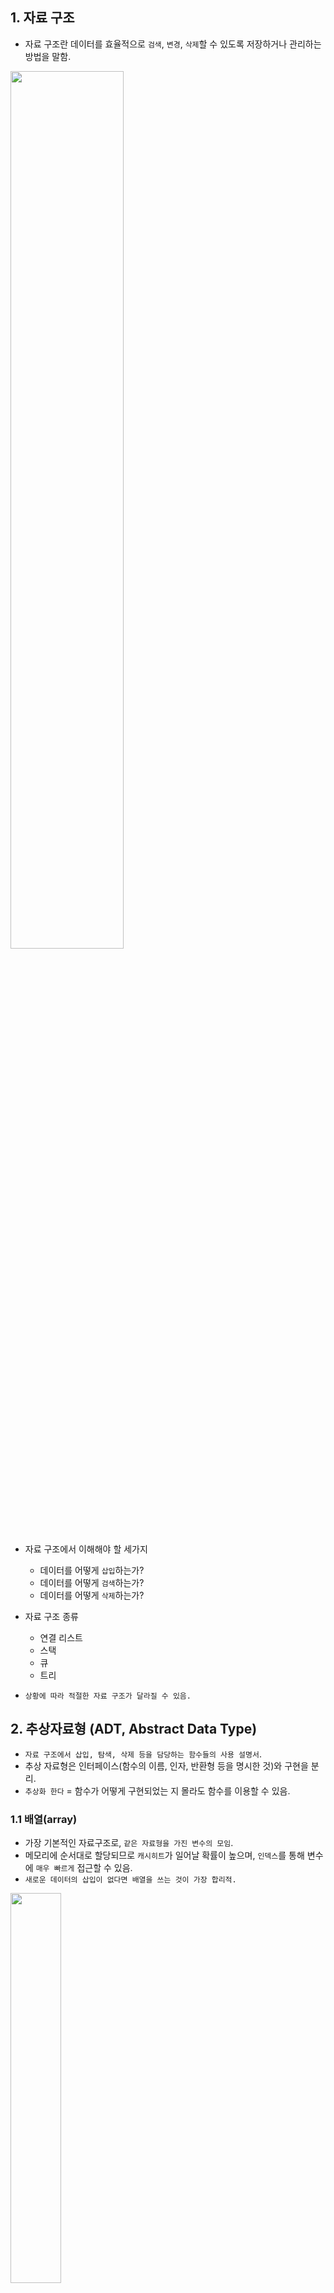 ## 1. 자료 구조 
- 자료 구조란 데이터를 효율적으로 `검색`, `변경`, `삭제`할 수 있도록 저장하거나 관리하는 방법을 말함. 

<img src="./img/12_1.png" width="60%">

- 자료 구조에서 이해해야 할 세가지 
    - 데이터를 어떻게 `삽입`하는가?
    - 데이터를 어떻게 `검색`하는가?
    - 데이터를 어떻게 `삭제`하는가?

- 자료 구조 종류
    - 연결 리스트
    - 스택
    - 큐
    - 트리
- `상황에 따라 적절한 자료 구조가 달라질 수 있음.`

## 2. 추상자료형 (ADT, Abstract Data Type)
- `자료 구조에서 삽입, 탐색, 삭제 등을 담당하는 함수들의 사용 설명서`.
- 추상 자료형은 인터페이스(함수의 이름, 인자, 반환형 등을 명시한 것)와 구현을 분리. 
- `추상화 한다` = 함수가 어떻게 구현되었는 지 몰라도 함수를 이용할 수 있음. 

### 1.1 배열(array)
- 가장 기본적인 자료구조로, `같은 자료형을 가진 변수의 모임`.
- 메모리에 순서대로 할당되므로 `캐시히트`가 일어날 확률이 높으며, `인덱스`를 통해 변수에 `매우 빠르게` 접근할 수 있음. 
- `새로운 데이터의 삽입이 없다면 배열을 쓰는 것이 가장 합리적.`

<img src="./img/12_2.png" width="40%">


**단방향 노드 구현 코드**


```python
class Node:
    def __init__(self, data = None):
        self.__data = data  # 데이터 부분
        self.__next = None # 참조 부분 
        
        # 은닉기능을 쓰는 이유 : 데이터에 수정할 때 발생하는 오류를 최소화하기 위해. 
    
    def __del__(self):
        print("data of {} is deleted".format(self.data))
        
    @property
    def data(self):
        return self.__data
    
    @data.setter
    def data(self, data):
        self.__data = data
        
    # setter는 인자가 하나 더 필요.
    # getter를 정의해야 setter메서드 이용가능.
        
    @property 
    def next(self):
        return self.__next
    
    @next.setter
    def next(self, n):
        self.__next = n 
```



### 1.2 연결 리스트 (Linked List)
- `데이터와 참조로 구성된 노드`가 한 방향 혹은 양방향으로 쭉 이어져 있는 자료 구조. 
- `참조` : 다음노드 혹은 이전 노드를 카리킴
    - 단일 연결 리스트 : 노드가 한 방향만 참조
    - 이중 연결 리스트 
        - 다음 노드를 가리키는 참조와 이전 노드를 가리키는 참조. 
        - `힙 세그먼트를 구현하는 큰 틀을 제공.`
- 노드
    - 자료 구조를 구현할 때 `데이터를 담는 틀`로, 저장할 데이터와 다음 노드를 가리키는 참조로 이루어짐. 



- 멤버 
    - head : 연결 리스트의 첫 번째 데이터
    - tail : 연결 리스트의 마지막 데이터
    - d_size : 리스트에 저장된 데이터의 개수 
    <img src="./img/12-1.png" width="60%">
- ADT(Abstract Data Type)
    - append 
        - 데이터를 삽입하는 함수
        - 반환형 : None
    - search_target 
        - 데이터를 순회하면서 대상 데이터를 찾아 그 위치와 함께 반환. 
        - 연결리스트는 순회할 때 `매번 처음`부터 순서대로 순회해야 함.  <font color="red">(인덱스처럼 0부터 시작)</font>
        - 반환형 : (data, pos)
    - search_pos 
        - 인자로 위치를 전달하면 연결리스트에서 해당 위치에 있는 데이터를 반환.
        - 연결리스트는 순회할 때 매번 `처음부터 순서`대로 순회해야 함.
        - 반환형 : data 
    - remove
        - 데이터를 삭제하는 함수
        - 반환형 : 데이터가 지워지고, 그 `데이터`를 반환
    - empty
        - 연결리스트가 `비어`있다면 `참`, `비어있지 않다`면 `거짓`을 반환
    - size 
        - 연결리스트의 데이터 개수를 반환

**단방향 멤버, ADT 구현**

```python
class Linked_list:
    
    def __init__(self,):
        self.head = None
        self.tail = None
        self.d_size = 0
        
    def empty(self):
        if self.d_size == 0:
            return True
        else:
            return False
    
    def size(self):
        return self.d_size
    
    def append(self, data):
        
        new_node = Node(data)
        
        # 연결리스트가 비어있을 경우
        if self.empty():
            self.head = new_node
            self.tail = new_node
            self.d_size += 1
        
        # 데이터가 하나 이상 있을 때 
        else:
            self.tail.next = new_node
            self.tail = new_node
            self.d_size += 1
            
    def search_target(self, target, start = 0):
        
        if empty():
            return None
        pos = 0
        cur = self.head  # cur를 head에 위치시킴으로써 순회를 시작. 
        
        if pos >= start and target == cur.data:
            return cur.data, pos
        
        while cur.next: # cur.next가 None값을 가리키면 순회를 멈춤!
            pos +=1
            cur = cur.next
            if pos >= start and target == cur.data:
                return cur.data, pos
        
        return None, None
    
    def search_pos(self, pos):
        
        # pos가 범위를 벗어나는 경우 
        if pos > self.size() - 1:
            return None
        
        cnt = 0
        cur = self.head
        if cnt == pos:
            return cur.data
        
        while cnt < pos:  # cnt가 pos와 같아지면 while문을 빠져나와 cur 데이터를 반환 
            cur = cur.next
            cnt += 1 
            
        return cur.data 
    
    def remove(self, target):
        if self.empty():
            return None
        
        bef = self.head
        cur = self.head
        
        # 삭제노드가 첫 번째 노드일 때 
        if target == cur.data:
            # 데이터가 하나일 때
            if self.size() == 1:
                self.head = None
                self.taile = None
            # 데이터가 두 개 이상일 때
            else:
                self.head = self.head.next #head를 다음 노드로 옮김. 
            self.d_size -= 1 
            return cur.data 
            
            # 삭제 노드가 첫 번째 노드가 아닐 때
            while cur.next:
                bef = cur
                cur = cur.next
                if target == cur.data:
                    # 삭제 노드가 마지막 노드일 때
                    if cur == self.tail:
                        self.tail = bef
                    # 일반적인 경우 
                    else:
                        bef.next = cur.next
                        self.d_size -= 1 
                        return cur.data
                
                return None
```

<img src="./img/12-2.png" width="60%">
<img src="./img/12-3.png" width="60%">
<img src="./img/12-4.png" width="60%">
<img src="./img/12-5.png" width="60%">
<img src="./img/12-6.png" width="60%">

### 1.3 스택 (Stack)
- 데이터를 차곡차곡 쌓아 올린 모습
- `접시 쌓기`
- `LIFO` (last in first out)

**스택의 ADT**
- push
    - 데이터를 스택의 맨 위에 추가합니다
    - 반환형 : None
- pop
    - 스택의 맨 위의 데이터를 삭제하면서 반환
- empty
    - 스택이 비어있으면 참, 비어 있지 않다면 거짓 반환
- peek 
    - 스택의 맨 위에 있는 데이터를 반환하되 삭제하지 않음. 

**스택의 구현 코드**

```python
class Stack:
    
    def __init__(self):
        self.container = list()
        
    def push(self, data):
        self.container.append(data)
    
    def pop(self):
        return self.container.pop()
    
    def empty(self):
        if not self.container:
            return True
        else:
            return False
        
    def peek(self):
        return self.container[-1]
```

```python
if __name__ == "__main__":
    s = Stack()
    s.push(1)
    s.push(2)
    s.push(3)
    s.push(4)
    s.push(5)
    
    while not s.empty():
        data = s.pop()
        print(data, end = " ")

```

### 1.4 큐 (Queue)
- `줄서기`
- FIFO(first in first out)

**큐의 ADT**
- enqueue
    - 큐의 `마지막에 데이터`를 추가
    - 반환형 : None
- dequeue 
    - 큐에서 `가장 먼저` 들어온 데이터를 `삭제하면서 반환`
- empty
    - 큐가 비어있으면 참, 비어있지 않으면 거짓을 반환 
- peek 
    - 큐에서 가장 먼저 들어온 데이터를 반환하되 삭제하지는 않음


```python
class Queue:
    
    def __init__(self):
        self.container = list()
        
    def enque(self, data):
        self.container.append(data)
        
    def deque(self):
        return self.container.pop(0)
    
    def empty(self):
        if not self.container:
            return True
        else:
            return False
        
    def peek(self):
        return self.container[0]
```

```python

if __name__ == "__main__":
    q = Queue()
    q.euqueue(1)
    q.euqueue(2)
    q.euqueue(3)
    q.euqueue(4)
    q.euqueue(5)
    
    while not q.empty():
        print(q.dequeue(), end = " ")

```

# 자료구조는 어떻게 결정하는가?

- `배열` - 추가나 삭제보다 탐색이 잦을때
- `연결 리스트` - 탐색보단 데이터의 추가나 삭제가 빈번할 때

